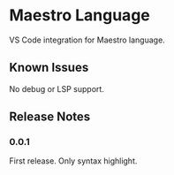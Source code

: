 # Maestro Language

VS Code integration for Maestro language.

## Known Issues

No debug or LSP support.

## Release Notes

### 0.0.1

First release. Only syntax highlight.
